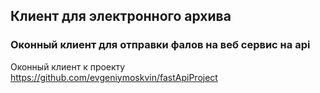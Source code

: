 ## Клиент для электронного архива

### Оконный клиент для отправки фалов на веб сервис на api

Оконный клиент к проекту https://github.com/evgeniymoskvin/fastApiProject